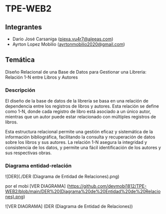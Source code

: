 # TPE-WEB2

## Integrantes
- Dario José Carsaniga (piexa.vu4r7@aleeas.com)
- Ayrton Lopez Mobilio (ayrtonmobilio2020@gmail.com)

## Temática
Diseño Relacional de una Base de Datos para Gestionar una Libreria: Relación 1-N entre Libros y Autores
### Descripción
El diseño de la base de datos de la librería se basa en una relación de dependencia entre los registros de libros y autores. Esta relación se define como 1-N, donde cada registro de libro está asociado a un único autor, mientras que un autor puede estar relacionado con múltiples registros de libros.

Esta estructura relacional permite una gestión eficaz y sistemática de la información bibliográfica, facilitando la consulta y recuperación de datos sobre los libros y sus autores. La relación 1-N asegura la integridad y consistencia de los datos, y permite una fácil identificación de los autores y sus respectivas obras.
### Diagrama entidad-relación
![DER](./DER (Diagrama de Entidad de Relaciones).png)



por el mobi
[VER DIAGRAMA] (https://github.com/devmobi1812/TPE-WEB2/blob/main/DER%20(Diagrama%20de%20Entidad%20de%20Relaciones).png)

![VER DIAGRAMA] (DER (Diagrama de Entidad de Relaciones))
